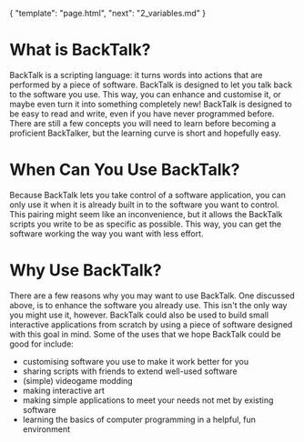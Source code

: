 {
    "template": "page.html",
    "next": "2_variables.md"
}

# What is BackTalk?

BackTalk is a scripting language: it turns words into actions that are performed by a piece of software. BackTalk is designed to let you talk
back to the software you use. This way, you can enhance and customise it,
or maybe even turn it into something completely new! BackTalk is designed
to be easy to read and write, even if you have never programmed before. There are still a few concepts you will need to learn before becoming
a proficient BackTalker, but the learning curve is short and hopefully
easy.

# When Can You Use BackTalk?

Because BackTalk lets you take control of a software application, you can only use it when it is already built in to the software you want to control. This pairing might seem like an inconvenience, but it allows the
BackTalk scripts you write to be as specific as possible. This way, you can get the software working the way you want with less effort.

# Why Use BackTalk?

There are a few reasons why you may want to use BackTalk. One discussed above, is to enhance the software you already use. This isn't the only way you might use it, however. BackTalk could also be used to build small interactive applications from scratch by using a piece of software designed with this goal in mind. Some of the uses that we hope BackTalk could be good for include:

 * customising software you use to make it work better for you
 * sharing scripts with friends to extend well-used software
 * (simple) videogame modding
 * making interactive art
 * making simple applications to meet your needs not met by existing software
 * learning the basics of computer programming in a helpful, fun environment
